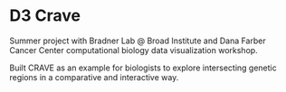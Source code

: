 # D3 Crave

Summer project with Bradner Lab @ Broad Institute and Dana Farber Cancer Center computational biology data visualization workshop. 

Built CRAVE as an example for biologists to explore intersecting genetic regions in a comparative and interactive way. 
